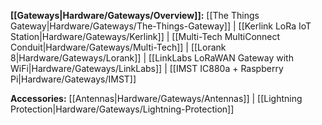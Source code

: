 **[[Gateways|Hardware/Gateways/Overview]]:**
[[The Things Gateway|Hardware/Gateways/The-Things-Gateway]] |
[[Kerlink LoRa IoT Station|Hardware/Gateways/Kerlink]] |
[[Multi-Tech MultiConnect Conduit|Hardware/Gateways/Multi-Tech]] |
[[Lorank 8|Hardware/Gateways/Lorank]] |
[[LinkLabs LoRaWAN Gateway with WiFi|Hardware/Gateways/LinkLabs]] |
[[IMST IC880a + Raspberry Pi|Hardware/Gateways/IMST]]

**Accessories:**
[[Antennas|Hardware/Gateways/Antennas]] |
[[Lightning Protection|Hardware/Gateways/Lightning-Protection]]
